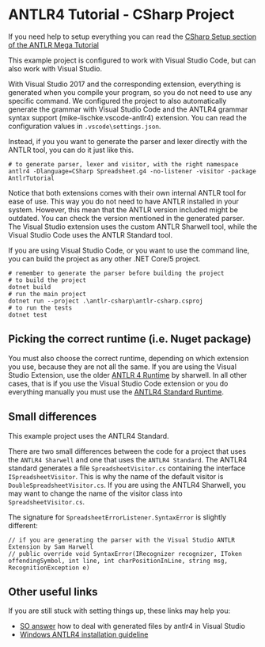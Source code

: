 # ANTLR4 Tutorial - CSharp Project

If you need help to setup everything you can read the [CSharp Setup section of the ANTLR Mega Tutorial](https://tomassetti.me/antlr-mega-tutorial/#csharp-setup)

This example project is configured to work with Visual Studio Code, but can also work with Visual Studio.

With Visual Studio 2017 and the corresponding extension, everything is generated when you compile your program, so you do not need to use any specific command. We configured the project to also automatically generate the grammar with Visual Studio Code and the ANTLR4 grammar syntax support (mike-lischke.vscode-antlr4) extension. You can read the configuration values in `.vscode\settings.json`. 

Instead, if you you want to generate the parser and lexer directly with the ANTLR tool, you can do it just like this.

```
# to generate parser, lexer and visitor, with the right namespace
antlr4 -Dlanguage=CSharp Spreadsheet.g4 -no-listener -visitor -package AntlrTutorial
```

Notice that both extensions comes with their own internal ANTLR tool for ease of use. This way you do not need to have ANTLR installed in your system. However, this mean that the ANTLR version included might be outdated. You can check the version mentioned in the generated parser. The Visual Studio extension uses the custom ANTLR Sharwell tool, while the Visual Studio Code uses the ANTLR Standard tool. 

If you are using Visual Studio Code, or you want to use the command line, you can build the project as any other .NET Core/5 project.

```
# remember to generate the parser before building the project
# to build the project
dotnet build
# run the main project
dotnet run --project .\antlr-csharp\antlr-csharp.csproj
# to run the tests
dotnet test
```

## Picking the correct runtime (i.e. Nuget package)

You must also choose the correct runtime, depending on which extension you use, because they are not all the same. If you are using the Visual Studio Extension, use the older [ANTLR 4 Runtime](https://www.nuget.org/packages/Antlr4.Runtime/) by sharwell. In all other cases, that is if you use the Visual Studio Code extension or you do everything manually you must use the [ANTLR4 Standard Runtime](https://www.nuget.org/packages/Antlr4.Runtime.Standard/).


## Small differences

This example project uses the ANTLR4 Standard.

There are two small differences between the code for a project that uses the `ANTLR4 Sharwell` and one that uses the `ANTLR4 Standard`. The ANTLR4 standard generates a file `SpreadsheetVisitor.cs` containing the interface `ISpreadsheetVisitor`. This is why the name of the default visitor is `DoubleSpreadsheetVisitor.cs`. If you are using the ANTLR4 Sharwell, you may want to change the name of the visitor class into `SpreadsheetVisitor.cs`.

The signature for `SpreadsheetErrorListener.SyntaxError` is slightly different:

```
// if you are generating the parser with the Visual Studio ANTLR Extension by Sam Harwell
// public override void SyntaxError(IRecognizer recognizer, IToken offendingSymbol, int line, int charPositionInLine, string msg, RecognitionException e)
```

## Other useful links

If you are still stuck with setting things up, these links may help you:

- [SO answer](https://stackoverflow.com/a/23313015/290460) how to deal with generated files by antlr4 in Visual Studio
- [Windows ANTLR4 installation guideline](https://levlaz.org/setting-up-antlr4-on-windows/)
